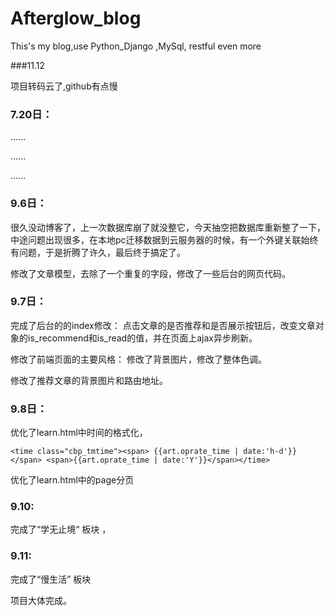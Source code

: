 # Afterglow_blog
This's my blog,use Python_Django ,MySql, restful even more

###11.12 

项目转码云了,github有点慢

### 7.20日：

......

......

......

### 9.6日：

很久没动博客了，上一次数据库崩了就没整它，今天抽空把数据库重新整了一下，中途问题出现很多，在本地pc迁移数据到云服务器的时候，有一个外键关联始终有问题，于是折腾了许久，最后终于搞定了。

修改了文章模型，去除了一个重复的字段，修改了一些后台的网页代码。


### 9.7日：

完成了后台的的index修改： 点击文章的是否推荐和是否展示按钮后，改变文章对象的is_recommend和is_read的值，并在页面上ajax异步刷新。

修改了前端页面的主要风格： 修改了背景图片，修改了整体色调。

修改了推荐文章的背景图片和路由地址。

### 9.8日：

优化了learn.html中时间的格式化，

```
<time class="cbp_tmtime"><span> {{art.oprate_time | date:'h-d'}} </span> <span>{{art.oprate_time | date:'Y'}}</span></time>
```

优化了learn.html中的page分页

### 9.10:

完成了“学无止境“ 板块 ，

### 9.11:

完成了“慢生活” 板块 

项目大体完成。
